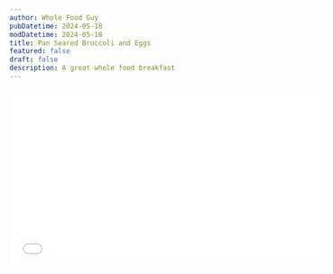 ```yaml
---
author: Whole Food Guy
pubDatetime: 2024-05-18
modDatetime: 2024-05-18
title: Pan Seared Broccoli and Eggs
featured: false
draft: false
description: A great whole food breakfast
---
```

<iframe width="560" height="315" src="[https://www.youtube.com/embed/exaok6JTy5k?si=uvfbyh4KKkuX6vb\_](https://www.youtube.com/embed/exaok6JTy5k?si=uvfbyh4KKkuX6vb_)" title="YouTube video player" frameborder="0" allow="accelerometer; autoplay; clipboard-write; encrypted-media; gyroscope; picture-in-picture; web-share" referrerpolicy="strict-origin-when-cross-origin" allowfullscreen></iframe>